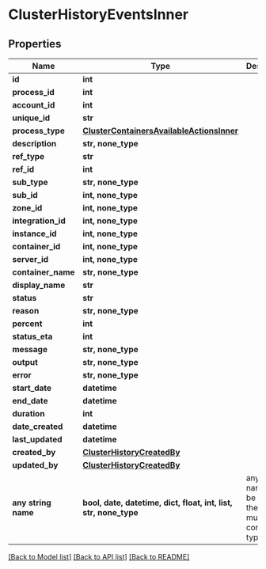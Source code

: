 # ClusterHistoryEventsInner


## Properties
Name | Type | Description | Notes
------------ | ------------- | ------------- | -------------
**id** | **int** |  | [optional] 
**process_id** | **int** |  | [optional] 
**account_id** | **int** |  | [optional] 
**unique_id** | **str** |  | [optional] 
**process_type** | [**ClusterContainersAvailableActionsInner**](ClusterContainersAvailableActionsInner.md) |  | [optional] 
**description** | **str, none_type** |  | [optional] 
**ref_type** | **str** |  | [optional] 
**ref_id** | **int** |  | [optional] 
**sub_type** | **str, none_type** |  | [optional] 
**sub_id** | **int, none_type** |  | [optional] 
**zone_id** | **int, none_type** |  | [optional] 
**integration_id** | **int, none_type** |  | [optional] 
**instance_id** | **int, none_type** |  | [optional] 
**container_id** | **int, none_type** |  | [optional] 
**server_id** | **int, none_type** |  | [optional] 
**container_name** | **str, none_type** |  | [optional] 
**display_name** | **str** |  | [optional] 
**status** | **str** |  | [optional] 
**reason** | **str, none_type** |  | [optional] 
**percent** | **int** |  | [optional] 
**status_eta** | **int** |  | [optional] 
**message** | **str, none_type** |  | [optional] 
**output** | **str, none_type** |  | [optional] 
**error** | **str, none_type** |  | [optional] 
**start_date** | **datetime** |  | [optional] 
**end_date** | **datetime** |  | [optional] 
**duration** | **int** |  | [optional] 
**date_created** | **datetime** |  | [optional] 
**last_updated** | **datetime** |  | [optional] 
**created_by** | [**ClusterHistoryCreatedBy**](ClusterHistoryCreatedBy.md) |  | [optional] 
**updated_by** | [**ClusterHistoryCreatedBy**](ClusterHistoryCreatedBy.md) |  | [optional] 
**any string name** | **bool, date, datetime, dict, float, int, list, str, none_type** | any string name can be used but the value must be the correct type | [optional]

[[Back to Model list]](../README.md#documentation-for-models) [[Back to API list]](../README.md#documentation-for-api-endpoints) [[Back to README]](../README.md)


